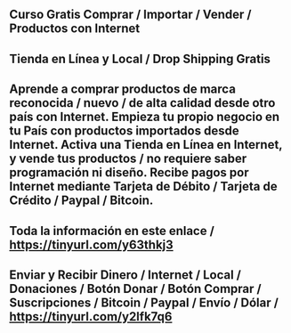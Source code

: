 Curso Gratis Comprar / Importar / Vender / Productos con Internet
---------------------------------
Tienda en Línea y Local / Drop Shipping Gratis
---------------------------------
Aprende a comprar productos de marca reconocida / nuevo / de alta calidad desde otro país con Internet.
Empieza tu propio negocio en tu País con productos importados desde Internet.
Activa una Tienda en Línea en Internet, y vende tus productos / no requiere saber programación ni diseño.
Recibe pagos por Internet mediante Tarjeta de Débito / Tarjeta de Crédito / Paypal / Bitcoin.
---------------------------------
Toda la información en este enlace / https://tinyurl.com/y63thkj3
---------------------------------
Enviar y Recibir Dinero / Internet / Local / Donaciones / Botón Donar / Botón Comprar / Suscripciones / Bitcoin / Paypal / Envío / Dólar / https://tinyurl.com/y2lfk7q6
---------------------------------

